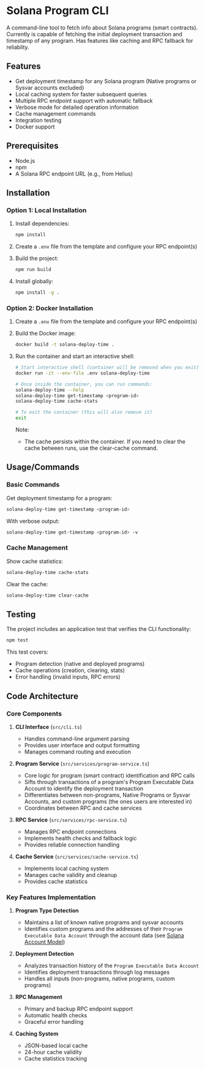 # Solana Program CLI

A command-line tool to fetch info about Solana programs (smart contracts). Currently is capable of fetching the initial deployment transaction and timestamp of any program. Has features like caching and RPC fallback for reliablity.

## Features

- Get deployment timestamp for any Solana program (Native programs or Sysvar accounts excluded)
- Local caching system for faster subsequent queries
- Multiple RPC endpoint support with automatic fallback
- Verbose mode for detailed operation information
- Cache management commands
- Integration testing
- Docker support

## Prerequisites

- Node.js
- npm
- A Solana RPC endpoint URL (e.g., from Helius)

## Installation

### Option 1: Local Installation

1. Install dependencies:
   ```bash
   npm install
   ```

2. Create a `.env` file from the template and configure your RPC endpoint(s)

3. Build the project:
   ```bash
   npm run build
   ```

6. Install globally:
   ```bash
   npm install -g .
   ```

### Option 2: Docker Installation

1. Create a `.env` file from the template and configure your RPC endpoint(s)

3. Build the Docker image:
   ```bash
   docker build -t solana-deploy-time .
   ```

4. Run the container and start an interactive shell:

    ```bash
    # Start interactive shell (container will be removed when you exit)
    docker run -it --env-file .env solana-deploy-time

    # Once inside the container, you can run commands:
    solana-deploy-time --help
    solana-deploy-time get-timestamp <program-id>
    solana-deploy-time cache-stats

    # To exit the container (this will also remove it)
    exit
    ```

    Note: 
    - The cache persists within the container. If you need to clear the cache between runs, use the clear-cache command.

## Usage/Commands

### Basic Commands

Get deployment timestamp for a program:
```bash
solana-deploy-time get-timestamp <program-id>
```

With verbose output:
```bash
solana-deploy-time get-timestamp <program-id> -v
```

### Cache Management

Show cache statistics:
```bash
solana-deploy-time cache-stats
```

Clear the cache:
```bash
solana-deploy-time clear-cache
```

## Testing

The project includes an application test that verifies the CLI functionality:
```bash
npm test
```

This test covers:
- Program detection (native and deployed programs)
- Cache operations (creation, clearing, stats)
- Error handling (invalid inputs, RPC errors)


## Code Architecture

### Core Components

1. **CLI Interface** (`src/cli.ts`)
   - Handles command-line argument parsing
   - Provides user interface and output formatting
   - Manages command routing and execution

2. **Program Service** (`src/services/program-service.ts`)
   - Core logic for program (smart contract) identification and RPC calls
   - Sifts through transactions of a program's Program Executable Data Account to identify the deployment transaction
   - Differentiates between non-programs, Native Programs or Sysvar Accounts, and custom programs (the ones users are interested in)
   - Coordinates between RPC and cache services

3. **RPC Service** (`src/services/rpc-service.ts`)
   - Manages RPC endpoint connections
   - Implements health checks and fallback logic
   - Provides reliable connection handling

4. **Cache Service** (`src/services/cache-service.ts`)
   - Implements local caching system
   - Manages cache validity and cleanup
   - Provides cache statistics

### Key Features Implementation

1. **Program Type Detection**
   - Maintains a list of known native programs and sysvar accounts
   - Identifies custom programs and the addresses of their `Program Executable Data Account` through the account data (see [Solana Account Model](https://solana.com/docs/core/accounts))

2. **Deployment Detection**
   - Analyzes transaction history of the `Program Executable Data Account`
   - Identifies deployment transactions through log messages
   - Handles all inputs (non-programs, native programs, custom programs)

3. **RPC Management**
   - Primary and backup RPC endpoint support
   - Automatic health checks
   - Graceful error handling

4. **Caching System**
   - JSON-based local cache
   - 24-hour cache validity
   - Cache statistics tracking
